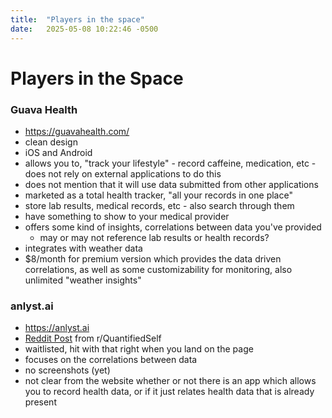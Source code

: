 ```yaml
---
title:  "Players in the space"
date:   2025-05-08 10:22:46 -0500
---
```


# Players in the Space

### Guava Health 
- https://guavahealth.com/
- clean design
- iOS and Android
- allows you to, "track your lifestyle" - record caffeine, medication, etc - does not rely on external applications to do this
- does not mention that it will use data submitted from other applications
- marketed as a total health tracker, "all your records in one place"
- store lab results, medical records, etc - also search through them
- have something to show to your medical provider
- offers some kind of insights, correlations between data you've provided
  - may or may not reference lab results or health records?
- integrates with weather data
- $8/month for premium version which provides the data driven correlations, as well as some customizability for monitoring, also unlimited "weather insights"

### anlyst.ai
- https://anlyst.ai
- [Reddit Post](https://www.reddit.com/r/QuantifiedSelf/s/ZFMKkREy5p) from r/QuantifiedSelf
- waitlisted, hit with that right when you land on the page
- focuses on the correlations between data
- no screenshots (yet)
- not clear from the website whether or not there is an app which allows you to record health data, or if it just relates health data that is already present
